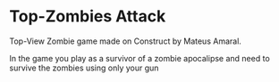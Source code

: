 # Top-Zombies Attack

Top-View Zombie game made on Construct by Mateus Amaral.

In the game you play as a survivor of a zombie apocalipse and need to survive the zombies using only your gun
